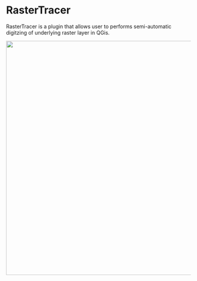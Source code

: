 # RasterTracer

RasterTracer is a plugin that allows user to performs semi-automatic digitzing of underlying raster layer in QGis. 

<img src="https://raw.github.com/mkondratyev85/screen.gif" width="640" />
